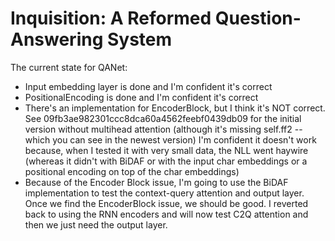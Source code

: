 # Inquisition: A Reformed Question-Answering System


The current state for QANet:
- Input embedding layer is done and I'm confident it's correct
- PositionalEncoding is done and I'm confident it's correct
- There's an implementation for EncoderBlock, but I think it's NOT correct. See 09fb3ae982301ccc8dca60a4562feebf0439db09 for the initial version without multihead attention (although it's missing self.ff2 -- which you can see in the newest version)
        I'm confident it doesn't work because, when I tested it with very small data, the NLL went haywire (whereas it didn't with BiDAF or with the input char embeddings or a positional encoding on top of the char embeddings)
- Because of the Encoder Block issue, I'm going to use the BiDAF implementation to test the context-query attention and output layer. Once we find the EncoderBlock issue, we should be good. I reverted back to using the RNN encoders and will now test C2Q attention and then we just need the output layer.
